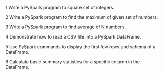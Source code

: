 1 Write a PySpark program to square set of integers.

2 Write a PySpark program to find the maximum of given set of numbers.

3 Write a PySpark program to find average of N numbers.

4 Demonstrate how to read a CSV file into a PySpark DataFrame.

5 Use PySpark commands to display the first few rows and schema of a DataFrame.

6 Calculate basic summary statistics for a specific column in the DataFrame.


